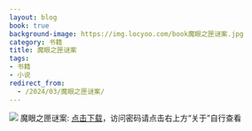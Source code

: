 ```yaml
---
layout: blog
book: true
background-image: https://img.locyoo.com/book魔眼之匣谜案.jpg
category: 书籍
title: 魔眼之匣谜案
tags:
- 书籍
- 小说
redirect_from:
  - /2024/03/魔眼之匣谜案/
---
```

![](https://img.locyoo.com/book魔眼之匣谜案.jpg)
魔眼之匣谜案: <a name = "ref1" href="https://url18.ctfile.com/f/50983618-1377659624-6236b8?p=3619">点击下载</a>，访问密码请点击右上方“关于”自行查看
